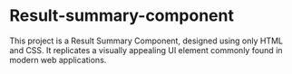 # Result-summary-component
This project is a Result Summary Component, designed using only HTML and CSS. It replicates a visually appealing UI element commonly found in modern web applications.
